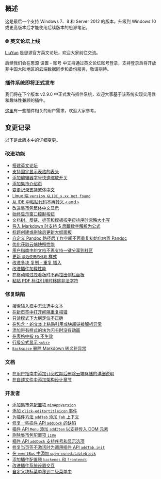 ## 概述

这是最后一个支持 Windows 7、8 和 Server 2012 的版本，升级到 Windows 10 或更高版本后才能使用后续版本的思源笔记。

### 🌐 英文论坛上线

[LiuYun](https://liuyun.io/) 是思源官方英文论坛，欢迎大家前往交流。

后续我们会在思源 设置 - 账号 中支持通过英文论坛账号登录，支持登录后将开放非中国大陆地区的云端数据同步和备份服务，敬请期待。

### 插件系统即将正式发布

我们将在下个版本 v2.9.0 中正式发布插件系统，欢迎大家基于该系统实现实用性和趣味性兼顾的插件。

[这里](https://github.com/siyuan-note/siyuan/issues?q=label%3AIdea+is%3Aclosed)有一些插件相关的用户需求，欢迎大家参考。

## 变更记录

以下是此版本中的详细变更。

### 改进功能

* [搭建英文论坛](https://github.com/siyuan-note/siyuan/issues/7914)
* [支持固定显示表格的表头](https://github.com/siyuan-note/siyuan/issues/8294)
* [添加编辑器字号快速缩放开关](https://github.com/siyuan-note/siyuan/issues/8297)
* [添加集市介绍页](https://github.com/siyuan-note/siyuan/issues/8324)
* [变更记录支持繁体中文](https://github.com/siyuan-note/siyuan/issues/8333)
* [Linux 端 `version GLIBC_x.xx not found`](https://github.com/siyuan-note/siyuan/issues/8334)
* [从 IDE 中粘贴代码不再转义 `<` and `>`](https://github.com/siyuan-note/siyuan/issues/8340)
* [改进集市包繁体中文显示](https://github.com/siyuan-note/siyuan/issues/8342)
* [始终显示窗口控制按钮](https://github.com/siyuan-note/siyuan/issues/8344)
* [文档树、反链、标签和模板按字母排序时忽略大小写](https://github.com/siyuan-note/siyuan/issues/8360)
* [导入 Markdown 时支持 $ 后跟数字解析为公式](https://github.com/siyuan-note/siyuan/issues/8362)
* [标题创建或删除后更新大纲面板](https://github.com/siyuan-note/siyuan/issues/8372)
* [自定义 Pandoc 路径后工作空间不再重复初始化内置 Pandoc](https://github.com/siyuan-note/siyuan/issues/8377)
* [优化获取云端快照性能](https://github.com/siyuan-note/siyuan/issues/8387)
* [用户指南中的文档不再支持一键分享到社区](https://github.com/siyuan-note/siyuan/issues/8388)
* [更新 `最近使用的外观` 样式](https://github.com/siyuan-note/siyuan/issues/8392)
* [改进多块 复制 - 重复 插入](https://github.com/siyuan-note/siyuan/issues/8394)
* [改进插件加载性能](https://github.com/siyuan-note/siyuan/issues/8397)
* [在移动端过拽看板时不再拉出侧栏面板](https://github.com/siyuan-note/siyuan/issues/8402)
* [粘贴 PDF 标注引用时移除非法字符](https://github.com/siyuan-note/siyuan/issues/8403)

### 修复缺陷

* [搜索输入框中无法选中文本](https://github.com/siyuan-note/siyuan/issues/8331)
* [在新页签中打开间隔重复报错](https://github.com/siyuan-note/siyuan/issues/8337)
* [只读模式下大纲定位不正确](https://github.com/siyuan-note/siyuan/issues/8356)
* [在包含 `"` 的文本上粘贴引用或块超链接解析异常](https://github.com/siyuan-note/siyuan/issues/8359)
* [添加带有样式的块为闪卡时没有动画](https://github.com/siyuan-note/siyuan/issues/8365)
* [在表格中按 `F5` 不生效](https://github.com/siyuan-note/siyuan/issues/8367)
* [行级公式显示 `<wbr>`](https://github.com/siyuan-note/siyuan/issues/8378)
* [`Backspace` 删除 Markdown 转义符异常](https://github.com/siyuan-note/siyuan/issues/8406)

### 文档

* [在用户指南中添加订阅过期后删除云端存储的详细说明](https://github.com/siyuan-note/siyuan/issues/8370)
* [在自述文件中添加架构设计章节](https://github.com/siyuan-note/siyuan/issues/8416)

### 开发者

* [添加集市包配置项 `minAppVersion`](https://github.com/siyuan-note/siyuan/issues/8330)
* [添加 `click-editortitleicon` 事件](https://github.com/siyuan-note/siyuan/issues/8335)
* [为插件方法 `addTab` 添加 `Tab` 上下文](https://github.com/siyuan-note/siyuan/pull/8336)
* [修复一些插件 API `addDock` 的缺陷](https://github.com/siyuan-note/siyuan/issues/8341)
* [插件 API `Menu` 添加 `addItem` 以支持传入 DOM 元素](https://github.com/siyuan-note/siyuan/issues/8343)
* [删除集市包配置项 `i18n`](https://github.com/siyuan-note/siyuan/issues/8346)
* [插件 API `addDock` 支持序号和显示选项](https://github.com/siyuan-note/siyuan/issues/8347)
* [修复当页签不激活时为调用插件 API `addTab.init`](https://github.com/siyuan-note/siyuan/issues/8350)
* [在 `eventBus` 中添加 `open-noneditableblock`](https://github.com/siyuan-note/siyuan/issues/8374)
* [添加插件配置项 `backends` 和 `frontends`](https://github.com/siyuan-note/siyuan/issues/8386)
* [改进插件系统设置交互](https://github.com/siyuan-note/siyuan/issues/8391)
* [自定义块标菜单移到二级菜单中](https://github.com/siyuan-note/siyuan/issues/8419)

